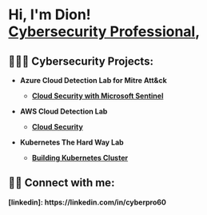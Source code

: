 <h1>Hi, I'm Dion! <br/><a href="https://github.com/DGivens1"> <a href="https://www.linkedin.com/in/cyberpro60/">Cybersecurity Professional</a>, 

<h2>🧑🏾‍💻 Cybersecurity Projects:</h2>

- <b>Azure Cloud Detection Lab for Mitre Att&ck
  - [Cloud Security with Microsoft Sentinel](https://github.com/dgivens1/ )

- <b>AWS Cloud Detection Lab
  - [Cloud Security](https://github.com/dgivens1/ )

- <b>Kubernetes The Hard Way Lab
  - [Building Kubernetes Cluster](https://github.com/dgivens1/ )
    

<h2> 🤳🏾 Connect with me:</h2>
[linkedin]: https://linkedin.com/in/cyberpro60
